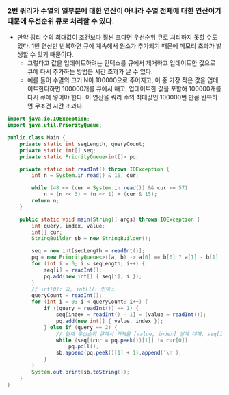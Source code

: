 ### 2번 쿼리가 수열의 일부분에 대한 연산이 아니라 수열 전체에 대한 연산이기 때문에 우선순위 큐로 처리할 수 있다.

- 만약 쿼리 수의 최대값이 조건보다 훨씬 크다면 우선순위 큐로 처리하지 못할 수도 있다. 1번 연산만 반복하면 큐에 계속해서 원소가 추가되기 때문에 메모리 초과가 발생할 수 있기 때문이다.
  - 그렇다고 값을 업데이트하려는 인덱스를 큐에서 제거하고 업데이트한 값으로 큐에 다시 추가하는 방법은 시간 초과가 날 수 있다.
  - 예를 들어 수열의 크기 N이 100000으로 주어지고, 이 중 가장 작은 값을 업데이트한다하면 100000개를 큐에서 빼고, 업데이트한 값을 포함해 100000개를 다시 큐에 넣어야 한다. 이 연산을 쿼리 수의 최대값인 100000번 만큼 반복하면 무조건 시간 초과다.

```java
import java.io.IOException;
import java.util.PriorityQueue;

public class Main {
	private static int seqLength, queryCount;
	private static int[] seq;
	private static PriorityQueue<int[]> pq;

	private static int readInt() throws IOException {
		int n = System.in.read() & 15, cur;

		while (48 <= (cur = System.in.read()) && cur <= 57)
			n = (n << 3) + (n << 1) + (cur & 15);
		return n;
	}

	public static void main(String[] args) throws IOException {
		int query, index, value;
		int[] cur;
		StringBuilder sb = new StringBuilder();

		seq = new int[seqLength = readInt()];
		pq = new PriorityQueue<>((a, b) -> a[0] == b[0] ? a[1] - b[1] : a[0] - b[0]);
		for (int i = 0; i < seqLength; i++) {
			seq[i] = readInt();
			pq.add(new int[] { seq[i], i });
		}
		// int[0]: 값, int[1]: 인덱스
		queryCount = readInt();
		for (int i = 0; i < queryCount; i++) {
			if ((query = readInt()) == 1) {
				seq[index = readInt() - 1] = (value = readInt());
				pq.add(new int[] { value, index });
			} else if (query == 2) {
				// 현재 우선순위 큐에서 가져올 [value, index] 쌍에 대해, seq[index] 가 value와 다르다면 poll 해서 버리기
				while (seq[(cur = pq.peek())[1]] != cur[0])
					pq.poll();
				sb.append(pq.peek()[1] + 1).append('\n');
			}
		}
		System.out.print(sb.toString());
	}
}
```
